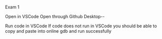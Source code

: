 Exam 1

Open in VSCode  Open through Github Desktop--

Run code in VSCode
If code does not run in VSCode you should be able to copy and paste into online gdb and run successfully
